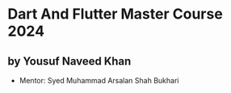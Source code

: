 # Dart And Flutter Master Course 2024 
## by Yousuf Naveed Khan
* Mentor: Syed Muhammad Arsalan Shah Bukhari